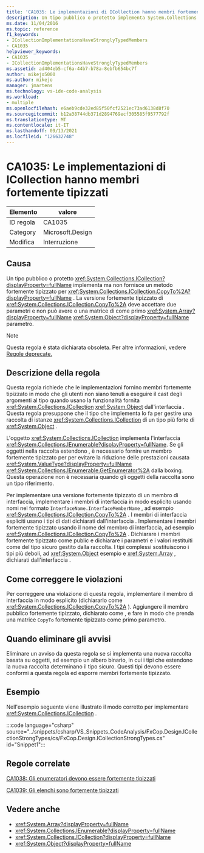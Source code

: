 ```yaml
---
title: 'CA1035: Le implementazioni di ICollection hanno membri fortemente tipizzati'
description: Un tipo pubblico o protetto implementa System.Collections.ICollection ma non fornisce un metodo fortemente tipizzato per CopyTo.
ms.date: 11/04/2016
ms.topic: reference
f1_keywords:
- ICollectionImplementationsHaveStronglyTypedMembers
- CA1035
helpviewer_keywords:
- CA1035
- ICollectionImplementationsHaveStronglyTypedMembers
ms.assetid: ad404eb5-cf6a-44b7-b78a-8ebfb654bc7f
author: mikejo5000
ms.author: mikejo
manager: jmartens
ms.technology: vs-ide-code-analysis
ms.workload:
- multiple
ms.openlocfilehash: e6aeb9cde32ed85f50fcf2521ec73ad6138d8f70
ms.sourcegitcommit: b12a38744db371d2894769ecf305585f9577792f
ms.translationtype: MT
ms.contentlocale: it-IT
ms.lasthandoff: 09/13/2021
ms.locfileid: "126632748"
---
```

# <a name="ca1035-icollection-implementations-have-strongly-typed-members"></a>CA1035: Le implementazioni di ICollection hanno membri fortemente tipizzati

|Elemento|valore|
|-|-|
|ID regola|CA1035|
|Category|Microsoft.Design|
|Modifica|Interruzione|

## <a name="cause"></a>Causa
Un tipo pubblico o protetto <xref:System.Collections.ICollection?displayProperty=fullName> implementa ma non fornisce un metodo fortemente tipizzato per <xref:System.Collections.ICollection.CopyTo%2A?displayProperty=fullName> . La versione fortemente tipizzato di <xref:System.Collections.ICollection.CopyTo%2A> deve accettare due parametri e non può avere o una matrice di come primo <xref:System.Array?displayProperty=fullName> <xref:System.Object?displayProperty=fullName> parametro.

> [!NOTE]
> Questa regola è stata dichiarata obsoleta. Per altre informazioni, vedere [Regole deprecate.](fxcop-unported-deprecated-rules.md)

## <a name="rule-description"></a>Descrizione della regola
Questa regola richiede che le implementazioni fornino membri fortemente tipizzato in modo che gli utenti non siano tenuti a eseguire il cast degli argomenti al tipo quando usano la funzionalità fornita <xref:System.Collections.ICollection> <xref:System.Object> dall'interfaccia . Questa regola presuppone che il tipo che implementa lo fa per gestire una raccolta di istanze <xref:System.Collections.ICollection> di un tipo più forte di <xref:System.Object> .

 L'oggetto <xref:System.Collections.ICollection> implementa l'interfaccia <xref:System.Collections.IEnumerable?displayProperty=fullName>. Se gli oggetti nella raccolta estendono , è necessario fornire un membro fortemente tipizzato per per evitare la riduzione delle prestazioni causata <xref:System.ValueType?displayProperty=fullName> <xref:System.Collections.IEnumerable.GetEnumerator%2A> dalla boxing. Questa operazione non è necessaria quando gli oggetti della raccolta sono un tipo riferimento.

Per implementare una versione fortemente tipizzato di un membro di interfaccia, implementare i membri di interfaccia in modo esplicito usando nomi nel formato `InterfaceName.InterfaceMemberName` , ad esempio <xref:System.Collections.ICollection.CopyTo%2A> . I membri di interfaccia espliciti usano i tipi di dati dichiarati dall'interfaccia . Implementare i membri fortemente tipizzato usando il nome del membro di interfaccia, ad esempio <xref:System.Collections.ICollection.CopyTo%2A> . Dichiarare i membri fortemente tipizzato come public e dichiarare i parametri e i valori restituiti come del tipo sicuro gestito dalla raccolta. I tipi complessi sostituiscono i tipi più deboli, ad <xref:System.Object> esempio e <xref:System.Array> , dichiarati dall'interfaccia .

## <a name="how-to-fix-violations"></a>Come correggere le violazioni
Per correggere una violazione di questa regola, implementare il membro di interfaccia in modo esplicito (dichiararlo come <xref:System.Collections.ICollection.CopyTo%2A> ). Aggiungere il membro pubblico fortemente tipizzato, dichiarato come , e fare in modo che prenda una matrice `CopyTo` fortemente tipizzato come primo parametro.

## <a name="when-to-suppress-warnings"></a>Quando eliminare gli avvisi
Eliminare un avviso da questa regola se si implementa una nuova raccolta basata su oggetti, ad esempio un albero binario, in cui i tipi che estendono la nuova raccolta determinano il tipo sicuro. Questi tipi devono essere conformi a questa regola ed esporre membri fortemente tipizzato.

## <a name="example"></a>Esempio
Nell'esempio seguente viene illustrato il modo corretto per implementare <xref:System.Collections.ICollection> .

:::code language="csharp" source="../snippets/csharp/VS_Snippets_CodeAnalysis/FxCop.Design.ICollectionStrongTypes/cs/FxCop.Design.ICollectionStrongTypes.cs" id="Snippet1":::

## <a name="related-rules"></a>Regole correlate
[CA1038: Gli enumeratori devono essere fortemente tipizzati](../code-quality/ca1038.md)

[CA1039: Gli elenchi sono fortemente tipizzati](../code-quality/ca1039.md)

## <a name="see-also"></a>Vedere anche

- <xref:System.Array?displayProperty=fullName>
- <xref:System.Collections.IEnumerable?displayProperty=fullName>
- <xref:System.Collections.ICollection?displayProperty=fullName>
- <xref:System.Object?displayProperty=fullName>
